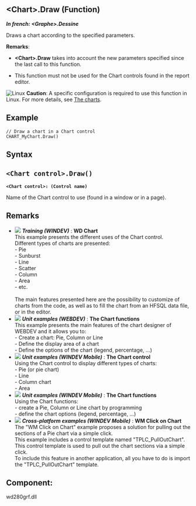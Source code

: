 


## &lt;Chart&gt;.Draw (Function)

***In french: &lt;Graphe&gt;.Dessine***



<a name="XUse"></a>
<a name="Use"></a>
<a name="description"></a>
Draws a chart according to the specified parameters.

**Remarks**: 

- **&lt;Chart&gt;.Draw** takes into account the new parameters specified since the last call to this function.

- This function must not be used for the Chart controls found in the report editor.


![Linux](https://doc.pcsoft.fr/ext/images/us/LX.png) **Caution**: A specific configuration is required to use this function in Linux. For more details, see [The charts](../WDChamp/3042060.md). 
<a name="Example1"></a>
<a name="sample_code"></a>

## Example


```wl
// Draw a chart in a Chart control
CHART_MyChart.Draw()
```

<a name="XSYNTAX"></a>
<a name="SYNTAX1"></a>

## Syntax

`<Chart control>.Draw()`
---

**`<Chart control>: (Control name)`**

Name of the Chart control to use (found in a window or in a page).  




<a name="NOTE0"></a>
<a name="NOTE0_1"></a>

## Remarks
<a name="NOTE0_2"></a>
<a name="NOTE0_3"></a>


- ![](https://doc.pcsoft.fr/en-US/images/image.awp?langid=3&name=WDChart.gif) ***Training (WINDEV)*** : **WD Chart** <br>This example presents the different uses of the Chart control.<br>Different types of charts are presented: <br>- Pie<br>- Sunburst<br>- Line<br>- Scatter<br>- Column<br>- Area<br>- etc.<br><br>The main features presented here are the possibility to customize of charts from the code, as well as to fill the chart from an HFSQL data file, or in the editor.
- ![](https://doc.pcsoft.fr/en-US/images/image.awp?langid=3&name=TheChartfunctions.gif) ***Unit examples (WEBDEV)*** : **The Chart functions** <br>This example presents the main features of the chart designer of WEBDEV and it allows you to:<br>- Create a chart: Pie, Column or Line<br>- Define the display area of a chart<br>- Define the options of the chart (legend, percentage, ...)
- ![](https://doc.pcsoft.fr/en-US/images/image.awp?langid=3&name=TheChartcontrol.gif) ***Unit examples (WINDEV Mobile)*** : **The Chart control** <br>Using the Chart control to display different types of charts:<br>- Pie (or pie chart)<br>- Line<br>- Column chart<br>- Area
- ![](https://doc.pcsoft.fr/en-US/images/image.awp?langid=3&name=TheChartfunctions.gif) ***Unit examples (WINDEV Mobile)*** : **The Chart functions** <br>Using the Chart functions:<br>- create a Pie, Column or Line chart by programming<br>- define the chart options (legend, percentage, ...)
- ![](https://doc.pcsoft.fr/en-US/images/image.awp?langid=3&name=WMClickonChart.gif) ***Cross-platform examples (WINDEV Mobile)*** : **WM Click on Chart** <br>The "WM Click on Chart" example proposes a solution for pulling out the sections of a Pie chart via a simple click.<br>This example includes a control template named "TPLC_PullOutChart". This control template is used to pull out the chart sections via a simple click.<br>To include this feature in another application, all you have to do is import the "TPLC_PullOutChart" template.

<a name="XComponent"></a>

## Component:
wd280grf.dll
